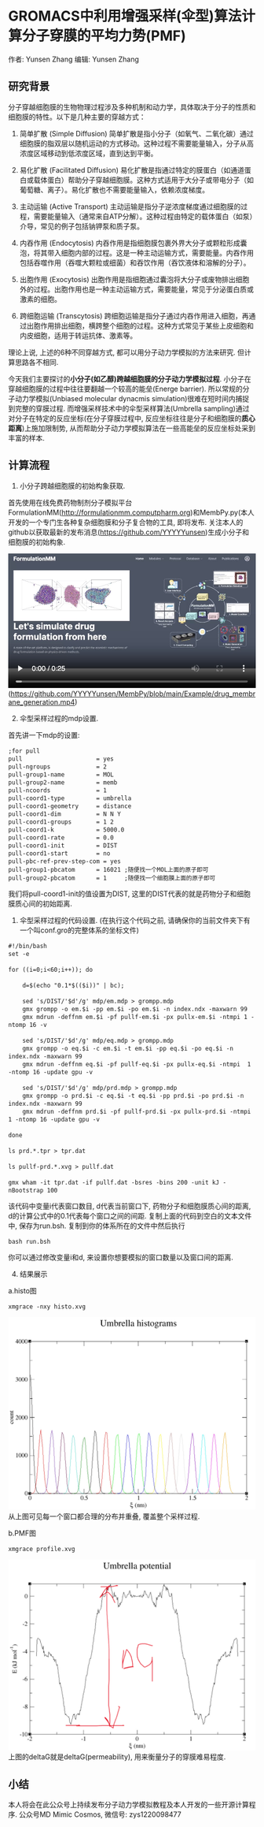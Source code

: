 # GROMACS中利用增强采样(伞型)算法计算分子穿膜的平均力势(PMF)
作者: Yunsen Zhang  编辑: Yunsen Zhang

## 研究背景

分子穿越细胞膜的生物物理过程涉及多种机制和动力学，具体取决于分子的性质和细胞膜的特性。以下是几种主要的穿越方式：

1. 简单扩散 (Simple Diffusion)
简单扩散是指小分子（如氧气、二氧化碳）通过细胞膜的脂双层以随机运动的方式移动。这种过程不需要能量输入，分子从高浓度区域移动到低浓度区域，直到达到平衡。

2. 易化扩散 (Facilitated Diffusion)
易化扩散是指通过特定的膜蛋白（如通道蛋白或载体蛋白）帮助分子穿越细胞膜。这种方式适用于大分子或带电分子（如葡萄糖、离子）。易化扩散也不需要能量输入，依赖浓度梯度。

3. 主动运输 (Active Transport)
主动运输是指分子逆浓度梯度通过细胞膜的过程，需要能量输入（通常来自ATP分解）。这种过程由特定的载体蛋白（如泵）介导，常见的例子包括钠钾泵和质子泵。

4. 内吞作用 (Endocytosis)
内吞作用是指细胞膜包裹外界大分子或颗粒形成囊泡，将其带入细胞内部的过程。这是一种主动运输方式，需要能量。内吞作用包括吞噬作用（吞噬大颗粒或细菌）和吞饮作用（吞饮液体和溶解的分子）。

5. 出胞作用 (Exocytosis)
出胞作用是指细胞通过囊泡将大分子或废物排出细胞外的过程。出胞作用也是一种主动运输方式，需要能量，常见于分泌蛋白质或激素的细胞。

6. 跨细胞运输 (Transcytosis)
跨细胞运输是指分子通过内吞作用进入细胞，再通过出胞作用排出细胞，横跨整个细胞的过程。这种方式常见于某些上皮细胞和内皮细胞，适用于转运抗体、激素等。

理论上说, 上述的6种不同穿越方式, 都可以用分子动力学模拟的方法来研究. 但计算思路各不相同.

今天我们主要探讨的**小分子(如乙醇)跨越细胞膜的分子动力学模拟过程**. 小分子在穿越细胞膜的过程中往往要翻越一个较高的能垒(Energe barrier). 所以常规的分子动力学模拟(Unbiased molecular dynacmis simulation)很难在短时间内捕捉到完整的穿膜过程. 而增强采样技术中的伞型采样算法(Umbrella sampling)通过对分子在特定的反应坐标(在分子穿膜过程中, 反应坐标往往是分子和细胞膜的**质心距离**)上施加限制势, 从而帮助分子动力学模拟算法在一些高能垒的反应坐标处采到丰富的样本.

## 计算流程
1. 小分子跨越细胞膜的初始构象获取.
   
首先使用在线免费药物制剂分子模拟平台FormulationMM(<http://formulationmm.computpharm.org>)和MembPy.py(本人开发的一个专门生各种复杂细胞膜和分子复合物的工具, 即将发布. 关注本人的github以获取最新的发布消息(https://github.com/YYYYYunsen)生成小分子和细胞膜的初始构象.

![Watch the video](https://github.com/YYYYYunsen/MembPy/blob/main/Example/title.jpg)(https://github.com/YYYYYunsen/MembPy/blob/main/Example/drug_membrane_generation.mp4)


2. 伞型采样过程的mdp设置.

首先讲一下mdp的设置:
```
;for pull
pull                     = yes
pull-ngroups             = 2
pull-group1-name         = MOL
pull-group2-name         = memb
pull-ncoords             = 1
pull-coord1-type         = umbrella
pull-coord1-geometry     = distance
pull-coord1-dim          = N N Y
pull-coord1-groups       = 1 2
pull-coord1-k            = 5000.0
pull-coord1-rate         = 0.0
pull-coord1-init         = DIST
pull-coord1-start        = no
pull-pbc-ref-prev-step-com = yes
pull-group1-pbcatom      = 16021 ;随便找一个MOL上面的原子即可
pull-group2-pbcatom      = 1     ;随便找一个细胞膜上面的原子即可
```
我们将pull-coord1-init的值设置为DIST, 这里的DIST代表的就是药物分子和细胞膜质心间的初始距离.

1. 伞型采样过程的代码设置. (在执行这个代码之前, 请确保你的当前文件夹下有一个叫conf.gro的完整体系的坐标文件)
```
#!/bin/bash
set -e

for ((i=0;i<60;i++)); do

	d=$(echo "0.1*$(($i))" | bc);

	sed 's/DIST/'$d'/g' mdp/em.mdp > grompp.mdp
	gmx grompp -o em.$i -pp em.$i -po em.$i -n index.ndx -maxwarn 99
	gmx mdrun -deffnm em.$i -pf pullf-em.$i -px pullx-em.$i -ntmpi 1 -ntomp 16 -v

	sed 's/DIST/'$d'/g' mdp/eq.mdp > grompp.mdp
	gmx grompp -o eq.$i -c em.$i -t em.$i -pp eq.$i -po eq.$i -n index.ndx -maxwarn 99
	gmx mdrun -deffnm eq.$i -pf pullf-eq.$i -px pullx-eq.$i -ntmpi  1 -ntomp 16 -update gpu -v 

	sed 's/DIST/'$d'/g' mdp/prd.mdp > grompp.mdp
	gmx grompp -o prd.$i -c eq.$i -t eq.$i -pp prd.$i -po prd.$i -n index.ndx -maxwarn 99
	gmx mdrun -deffnm prd.$i -pf pullf-prd.$i -px pullx-prd.$i -ntmpi  1 -ntomp 16 -update gpu -v

done

ls prd.*.tpr > tpr.dat

ls pullf-prd.*.xvg > pullf.dat

gmx wham -it tpr.dat -if pullf.dat -bsres -bins 200 -unit kJ -nBootstrap 100
```
该代码中变量i代表窗口数目, d代表当前窗口下, 药物分子和细胞膜质心间的距离, d的计算公式中的0.1代表每个窗口之间的间距. 复制上面的代码到空白的文本文件中, 保存为run.bsh. 复制到你的体系所在的文件中然后执行
```
bash run.bsh
```
你可以通过修改变量i和d, 来设置你想要模拟的窗口数量以及窗口间的距离.

4. 结果展示

a.histo图
```
xmgrace -nxy histo.xvg
```
![Image text](https://github.com/YYYYYunsen/MembPy/blob/main/Example/image.png)
从上图可见每一个窗口都合理的分布并重叠, 覆盖整个采样过程.

b.PMF图
```
xmgrace profile.xvg
```
![Image text](https://github.com/YYYYYunsen/MembPy/blob/main/Example/image-2.png)
上图的deltaG就是deltaG(permeability), 用来衡量分子的穿膜难易程度.

## 小结
本人将会在此公众号上持续发布分子动力学模拟教程及本人开发的一些开源计算程序. 公众号MD Mimic Cosmos, 微信号: zys1220098477
